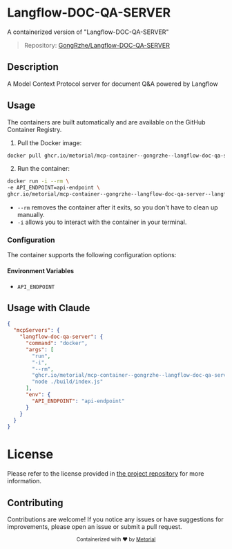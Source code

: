 
# Langflow-DOC-QA-SERVER

A containerized version of "Langflow-DOC-QA-SERVER"

> Repository: [GongRzhe/Langflow-DOC-QA-SERVER](https://github.com/GongRzhe/Langflow-DOC-QA-SERVER)

## Description

A Model Context Protocol server for document Q\&A powered by Langflow


## Usage

The containers are built automatically and are available on the GitHub Container Registry.

1. Pull the Docker image:

```bash
docker pull ghcr.io/metorial/mcp-container--gongrzhe--langflow-doc-qa-server--langflow-doc-qa-server
```

2. Run the container:

```bash
docker run -i --rm \ 
-e API_ENDPOINT=api-endpoint \
ghcr.io/metorial/mcp-container--gongrzhe--langflow-doc-qa-server--langflow-doc-qa-server  "node ./build/index.js"
```

- `--rm` removes the container after it exits, so you don't have to clean up manually.
- `-i` allows you to interact with the container in your terminal.



### Configuration

The container supports the following configuration options:




#### Environment Variables

- `API_ENDPOINT`




## Usage with Claude

```json
{
  "mcpServers": {
    "langflow-doc-qa-server": {
      "command": "docker",
      "args": [
        "run",
        "-i",
        "--rm",
        "ghcr.io/metorial/mcp-container--gongrzhe--langflow-doc-qa-server--langflow-doc-qa-server",
        "node ./build/index.js"
      ],
      "env": {
        "API_ENDPOINT": "api-endpoint"
      }
    }
  }
}
```

# License

Please refer to the license provided in [the project repository](https://github.com/GongRzhe/Langflow-DOC-QA-SERVER) for more information.

## Contributing

Contributions are welcome! If you notice any issues or have suggestions for improvements, please open an issue or submit a pull request.

<div align="center">
  <sub>Containerized with ❤️ by <a href="https://metorial.com">Metorial</a></sub>
</div>
  